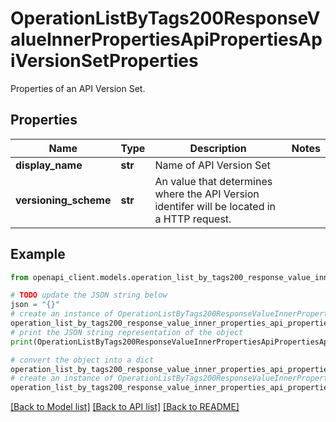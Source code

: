 # OperationListByTags200ResponseValueInnerPropertiesApiPropertiesApiVersionSetProperties

Properties of an API Version Set.

## Properties

Name | Type | Description | Notes
------------ | ------------- | ------------- | -------------
**display_name** | **str** | Name of API Version Set | 
**versioning_scheme** | **str** | An value that determines where the API Version identifer will be located in a HTTP request. | 

## Example

```python
from openapi_client.models.operation_list_by_tags200_response_value_inner_properties_api_properties_api_version_set_properties import OperationListByTags200ResponseValueInnerPropertiesApiPropertiesApiVersionSetProperties

# TODO update the JSON string below
json = "{}"
# create an instance of OperationListByTags200ResponseValueInnerPropertiesApiPropertiesApiVersionSetProperties from a JSON string
operation_list_by_tags200_response_value_inner_properties_api_properties_api_version_set_properties_instance = OperationListByTags200ResponseValueInnerPropertiesApiPropertiesApiVersionSetProperties.from_json(json)
# print the JSON string representation of the object
print(OperationListByTags200ResponseValueInnerPropertiesApiPropertiesApiVersionSetProperties.to_json())

# convert the object into a dict
operation_list_by_tags200_response_value_inner_properties_api_properties_api_version_set_properties_dict = operation_list_by_tags200_response_value_inner_properties_api_properties_api_version_set_properties_instance.to_dict()
# create an instance of OperationListByTags200ResponseValueInnerPropertiesApiPropertiesApiVersionSetProperties from a dict
operation_list_by_tags200_response_value_inner_properties_api_properties_api_version_set_properties_from_dict = OperationListByTags200ResponseValueInnerPropertiesApiPropertiesApiVersionSetProperties.from_dict(operation_list_by_tags200_response_value_inner_properties_api_properties_api_version_set_properties_dict)
```
[[Back to Model list]](../README.md#documentation-for-models) [[Back to API list]](../README.md#documentation-for-api-endpoints) [[Back to README]](../README.md)


